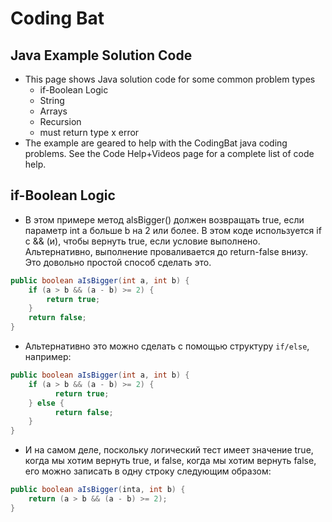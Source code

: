 # Coding Bat
## Java Example Solution Code
- This page shows Java solution code for some common problem types
    - if-Boolean Logic
    - String 
    - Arrays
    - Recursion
    - must return type x error
- The example are geared to help with the CodingBat java coding problems. See the Code Help+Videos page for a complete list of code help.
## if-Boolean Logic
- В этом примере метод alsBigger() должен возвращать true, если параметр int a больше b на 2 или более. В этом коде используется if с && (и), чтобы вернуть true, если условие выполнено. Альтернативно, выполнение проваливается до return-false внизу. Это довольно простой способ сделать это.
```java
public boolean aIsBigger(int a, int b) {
    if (a > b && (a - b) >= 2) {
        return true;
    }
    return false;
}
```
- Альтернативно это можно сделать с помощью структуру `if/else`, например:
```java
public boolean aIsBigger(int a, int b) {
    if (a > b && (a - b) >= 2) {
          return true;
    } else {
          return false;
    }
}
```
- И на самом деле, поскольку логический тест имеет значение true, когда мы хотим вернуть true, и false, когда мы хотим вернуть false, его можно записать в одну строку следующим образом:
```java
public boolean aIsBigger(inta, int b) {
    return (a > b && (a - b) >= 2);
}
```
